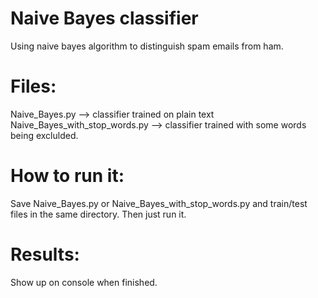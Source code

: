 # Naive Bayes classifier
Using naive bayes algorithm to distinguish spam emails from ham.

# Files:
Naive_Bayes.py  -->  classifier trained on plain text
Naive_Bayes_with_stop_words.py  -->  classifier trained with some words being exclulded.

# How to run it:
Save Naive_Bayes.py or Naive_Bayes_with_stop_words.py and train/test files in the same directory. Then just run it.

# Results:
Show up on console when finished. 
